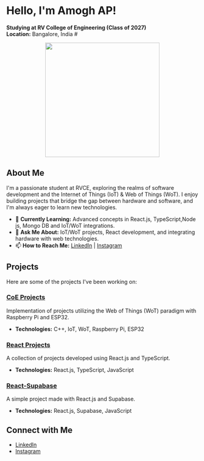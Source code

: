 # Hello, I'm Amogh AP!


**Studying at RV College of Engineering (Class of 2027)**  
**Location:** Bangalore, India
#<div align="center">
  <img src="https://user-images.githubusercontent.com/74038190/213866269-5d00981c-7c98-46d7-8a8e-16f462f15227.gif" width="300" padding="0" />
</div>

## About Me

I'm a passionate student at RVCE, exploring the realms of software development and the Internet of Things (IoT) & Web of Things (WoT). I enjoy building projects that bridge the gap between hardware and software, and I'm always eager to learn new technologies.

- 🌱 **Currently Learning:** Advanced concepts in React.js, TypeScript,Node js, Mongo DB and IoT/WoT integrations.
- 💬 **Ask Me About:** IoT/WoT projects, React development, and integrating hardware with web technologies.
- 📫 **How to Reach Me:** [LinkedIn](https://www.linkedin.com/in/amogh-ap-750832293) | [Instagram](https://www.instagram.com/justttamogh)

## Projects

Here are some of the projects I've been working on:

### [CoE Projects](https://github.com/Amogh-lab/CoE-Projects)

Implementation of projects utilizing the Web of Things (WoT) paradigm with Raspberry Pi and ESP32.

- **Technologies:** C++, IoT, WoT, Raspberry Pi, ESP32

### [React Projects](https://github.com/Amogh-lab/React-project)

A collection of projects developed using React.js and TypeScript.

- **Technologies:** React.js, TypeScript, JavaScript

### [React-Supabase](https://github.com/Amogh-lab/React-Supabase)

A simple project made with React.js and Supabase.

- **Technologies:** React.js, Supabase, JavaScript

## Connect with Me

- [LinkedIn](https://www.linkedin.com/in/amogh-ap-750832293)
- [Instagram](https://www.instagram.com/justttamogh)

